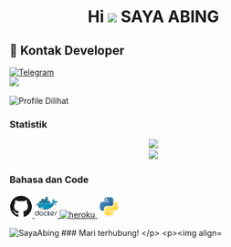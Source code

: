 
<h1 align="center">Hi <img src="https://raw.githubusercontent.com/MartinHeinz/MartinHeinz/master/wave.gif" width="30px">
SAYA ABING</h1>

## 📲 Kontak Developer 
[![Telegram](https://img.shields.io/badge/telegram-1b77FF.svg?style=for-the-badge&logo=telegram)](https://t.me/akuab1ng) 
<br>
    <a href="https://instagram.com/aabinggg" target="blank"><img src="https://img.shields.io/badge/Aabinggg-30302f?style=flat&logo=instagram" /></a>

![Profile Dilihat](https://komarev.com/ghpvc/?username=SayaAbing&color=blue&style=flat-square&label=Profile+Dilihat)
### Statistik
<div align="center">
<img src="https://github-readme-stats.vercel.app/api?username=SayaAbing&theme=react&show_icons=true&count_private=true">
</div>
<div align="center">
<img src="https://github-readme-stats.vercel.app/api/top-langs/?username=SayaAbing&theme=tokyonight&layout=compact&langs_count=5">
</div>

   <h3 align="left">Bahasa dan Code</h3>
<p align="left"> <a href="https://www.github.com/" target="_blank"> <img src="https://raw.githubusercontent.com/devicons/devicon/master/icons/github/github-original.svg" alt="github" width="40" height="40"/> </a> <a href="https://www.docker.com/" target="_blank"> <img src="https://raw.githubusercontent.com/devicons/devicon/master/icons/docker/docker-original-wordmark.svg" alt="docker" width="40" height="40"/> </a> <a href="https://heroku.com" target="_blank"> <img src="https://www.vectorlogo.zone/logos/heroku/heroku-icon.svg" alt="heroku" width="40" height="40"/> </a> <a href="https://www.python.org" target="_blank"> <img src="https://raw.githubusercontent.com/devicons/devicon/master/icons/python/python-original.svg" alt="python" width="40" height="40"/> </a> </p>

<p><img align="center" src="https://github-readme-streak-stats.herokuapp.com/?user=SayaAbing&" alt="SayaAbing
### Mari terhubung!
</p>

<p><img align="center" src="https://api.daily.dev/devcards/cc422bc414314c35945c301ca5908bb8.png?r=dyo" width="400" alt="ABING's Dev Card"/></a>

